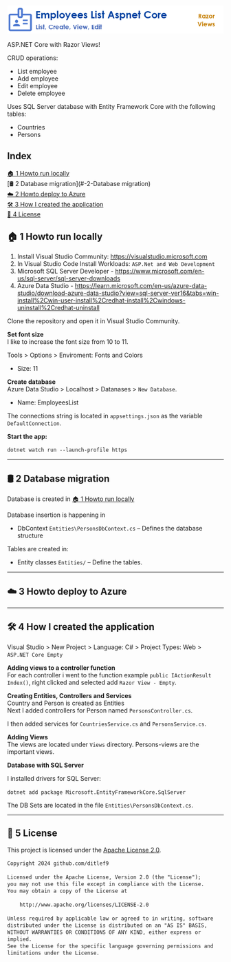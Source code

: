 ![Employees List ASP.NET Core](docs/employees-list-aspnet-core-logo.png)

ASP.NET Core with Razor Views!



CRUD operations:
* List employee
* Add employee
* Edit employee
* Delete employee

Uses SQL Server database with Entity Framework Core with the following tables:
* Countries
* Persons


## Index

[🏠 1 Howto run locally](#-1-howto-run-locally)<br>
[🛢 2 Database migration](#-2-Database migration)<br>
[☁️ 2 Howto deploy to Azure](#%EF%B8%8F-2-howto-deploy-to-azure)<br>
[🛠️ 3 How I created the application](#%EF%B8%8F-3-how-i-created-the-application)<br>
[📜 4 License](#-4-license)<br>


## 🏠 1 Howto run locally

1. Install Visual Studio Community: https://visualstudio.microsoft.com
2. In Visual Studio Code Install Workloads: `ASP.Net and Web Development`
3. Microsoft SQL Server Developer - https://www.microsoft.com/en-us/sql-server/sql-server-downloads
4. Azure Data Studio - https://learn.microsoft.com/en-us/azure-data-studio/download-azure-data-studio?view=sql-server-ver16&tabs=win-install%2Cwin-user-install%2Credhat-install%2Cwindows-uninstall%2Credhat-uninstall

Clone the repository and open it in Visual Studio Community.

**Set font size**<br>
I like to increase the font size from 10 to 11.

Tools > Options > Enviroment: Fonts and Colors<br>

* Size: 11

**Create database**<br>
Azure Data Studio > Localhost >  Datanases > `New Database`.

* Name: EmployeesList

The connections string is located in `appsettings.json` as the variable `DefaultConnection`.

**Start the app:**<br>
```
dotnet watch run --launch-profile https
```

---

## 🛢 2 Database migration

Database is created in [🏠 1 Howto run locally](#-1-howto-run-locally)

Database insertion is happening in<br>
* DbContext `Entities\PersonsDbContext.cs` – Defines the database structure


Tables are created in:<br>
* Entity classes `Entities/` – Define the tables.



--- 

## ☁️ 3 Howto deploy to Azure

--- 

## 🛠️ 4 How I created the application

Visual Studio > New Project > Language: C# > Project Types: Web > `ASP.NET Core Empty`


**Adding views to a controller function**<br>
For each controller i went to the function example `public IActionResult Index()`, right clicked
and selected add `Razor View - Empty`.

**Creating Entities, Controllers and Services**<br>
Country and Person is created as Entities<br>
Next I added controllers for Person named `PersonsController.cs`.

I then added services for `CountriesService.cs` and `PersonsService.cs`.

**Adding Views**<br>
The views are located under `Views` directory. Persons-views are the 
important views. 


**Database with SQL Server**<br>

I installed drivers for SQL Server:<br>

`dotnet add package Microsoft.EntityFrameworkCore.SqlServer`

The DB Sets are located in the file
`Entities\PersonsDbContext.cs`.



--- 

## 📜 5 License

This project is licensed under the
[Apache License 2.0](https://www.apache.org/licenses/LICENSE-2.0).

```
Copyright 2024 github.com/ditlef9

Licensed under the Apache License, Version 2.0 (the "License");
you may not use this file except in compliance with the License.
You may obtain a copy of the License at

    http://www.apache.org/licenses/LICENSE-2.0

Unless required by applicable law or agreed to in writing, software
distributed under the License is distributed on an "AS IS" BASIS,
WITHOUT WARRANTIES OR CONDITIONS OF ANY KIND, either express or implied.
See the License for the specific language governing permissions and
limitations under the License.
```

